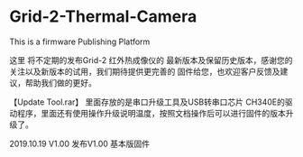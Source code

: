 # Grid-2-Thermal-Camera
This is a firmware Publishing Platform 

这里 将不定期的发布Grid-2 红外热成像仪的 最新版本及保留历史版本，感谢您的关注以及新版本的试用，我们期待提供更完善的 固件给您，也欢迎客户反馈及建议，帮助我们做的更好。





【Update Tool.rar】 里面存放的是串口升级工具及USB转串口芯片 CH340E的驱动程序，里面还有使用操作升级说明温度，按照文档操作后可以进行固件的版本升级了。


2019.10.19 V1.00
发布V1.00 基本版固件
